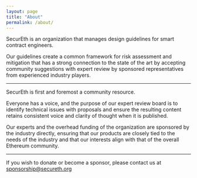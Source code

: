 ```yaml
---
layout: page
title: "About"
permalink: /about/
---
```


SecurEth is an organization that manages design guidelines for smart contract engineers.

Our guidelines create a common framework for risk assessment and mitigation
that has a strong connection to the state of the art by accepting community suggestions
with expert review by sponsored representatives from experienced industry players.

---

SecurEth is first and foremost a community resource.

Everyone has a voice, and the purpose of our expert review board is to identify
technical issues with proposals and ensure the resulting content retains consistent voice
and clarity of thought when it is published.

Our experts and the overhead funding of the organization are sponsored by the
industry directly, ensuring that our products are closely tied to the needs of the industry
and that our interests align with that of the overall Ethereum community.

---

If you wish to donate or become a sponsor, please contact us at [sponsorship@secureth.org](emailto:sponsorship@secureth.org)
